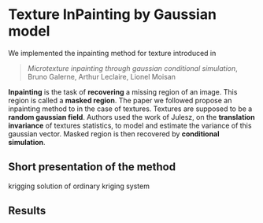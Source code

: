 # Texture InPainting by Gaussian model

We implemented the inpainting method for texture introduced in

> *Microtexture inpainting through gaussian conditional simulation*, Bruno Galerne, Arthur Leclaire, Lionel Moisan

**Inpainting** is the task of **recovering** a missing region of an image. This region is called a **masked region**. The paper we followed propose an inpainting method to in the case of textures. Textures are supposed to be a **random gaussian field**. Authors used the work of Julesz, on the **translation invariance** of textures statistics, to model and estimate the variance of this gaussian vector. Masked region is then recovered by **conditional simulation**.

## Short presentation of the method

krigging solution of ordinary kriging system 
 
## Results

